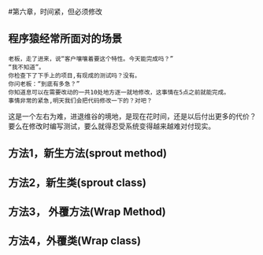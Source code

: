 #第六章，时间紧，但必须修改

## 程序猿经常所面对的场景
>
    老板，走了进来，说“客户嚷嚷着要这个特性。今天能完成吗？”
    “我不知道”。
    你检查下了下手上的项目,有现成的测试吗？没有。
    你问老板：“到底有多急？”
    你知道息可以在需要改动的一共10处地方逐一就地修改，这事情在5点之前就能完成。
    事情非常的紧急,明天我们会把代码修改一下的？对吧？
>

这是一个左右为难，进退维谷的境地，是现在花时间，还是以后付出更多的代价？
要么在修改时编写测试，要么就得忍受系统变得越来越难对付现实。

## 方法1，新生方法(sprout method)


## 方法2，新生类(sprout class)


## 方法3， 外覆方法(Wrap Method)


## 方法4，外覆类(Wrap class)
